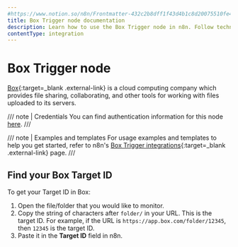 ```yaml
---
#https://www.notion.so/n8n/Frontmatter-432c2b8dff1f43d4b1c8d20075510fe4
title: Box Trigger node documentation
description: Learn how to use the Box Trigger node in n8n. Follow technical documentation to integrate Box Trigger node into your workflows.
contentType: integration
---
```


# Box Trigger node

[Box](https://www.box.com/){:target=_blank .external-link} is a cloud computing company which provides file sharing, collaborating, and other tools for working with files uploaded to its servers.

/// note | Credentials
You can find authentication information for this node [here](/integrations/builtin/credentials/box/).
///

///  note  | Examples and templates
For usage examples and templates to help you get started, refer to n8n's [Box Trigger integrations](https://n8n.io/integrations/box-trigger/){:target=_blank .external-link} page.
///

## Find your Box Target ID

To get your Target ID in Box:

1. Open the file/folder that you would like to monitor.
2. Copy the string of characters after `folder/` in your URL. This is the target ID. For example, if the URL is `https://app.box.com/folder/12345`, then `12345` is the target ID.
3. Paste it in the **Target ID** field in n8n.

